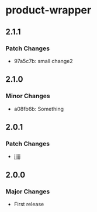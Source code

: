 # product-wrapper

## 2.1.1

### Patch Changes

- 97a5c7b: small change2

## 2.1.0

### Minor Changes

- a08fb6b: Something

## 2.0.1

### Patch Changes

- jjjjj

## 2.0.0

### Major Changes

- First release
